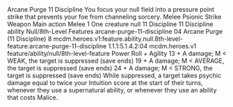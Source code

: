 <ability>
  <name>Arcane Purge</name>
  <cost>11 Discipline</cost>
  <flavor>You focus your null field into a pressure point strike that prevents your foe from channeling sorcery.</flavor>
  <keywords>
    <keyword>Melee</keyword>
    <keyword>Psionic</keyword>
    <keyword>Strike</keyword>
    <keyword>Weapon</keyword>
  </keywords>
  <type>Main action</type>
  <distance>Melee 1</distance>
  <target>One creature</target>
  <metadata>
    <class>null</class>
    <cost>11 Discipline</cost>
    <cost_amount>11</cost_amount>
    <cost_resource>Discipline</cost_resource>
    <feature_type>ability</feature_type>
    <file_dpath>Null/8th-Level Features</file_dpath>
    <item_id>arcane-purge-11-discipline</item_id>
    <item_index>04</item_index>
    <item_name>Arcane Purge (11 Discipline)</item_name>
    <level>8</level>
    <scc>mcdm.heroes.v1:feature.ability.null.8th-level-feature:arcane-purge-11-discipline</scc>
    <scdc>1.1.1:5.1.4.2:04</scdc>
    <source>mcdm.heroes.v1</source>
    <type>feature/ability/null/8th-level-feature</type>
  </metadata>
  <effects>
    <effect type="roll">
      <roll>Power Roll + Agility</roll>
      <t1>13 + A damage; M &lt; WEAK, the target is suppressed (save ends)</t1>
      <t2>19 + A damage; M &lt; AVERAGE, the target is suppressed (save ends)</t2>
      <t3>24 + A damage; M &lt; STRONG, the target is suppressed (save ends)</t3>
    </effect>
    <effect type="mundane">While suppressed, a target takes psychic damage equal to twice your Intuition score at the start of their turns, whenever they use a supernatural ability, or whenever they use an ability that costs Malice.</effect>
  </effects>
</ability>
